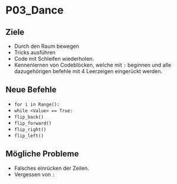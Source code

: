 # P03_Dance
## Ziele
- Durch den Raum bewegen
- Tricks ausführen
- Code mit Schleifen wiederholen.
- Kennenlernen von Codeblöcken, welche mit `:` beginnen und alle dazugehörigen befehle mit 4 Leerzeigen eingerückt werden.

## Neue Befehle
- `for i in Range():`
- `while <Value> == True:`
- `flip_back()`
- `flip_forward()`
- `flip_right()`
- `flip_left()`

## Mögliche Probleme
- Falsches einrücken der Zeilen.
- Vergessen von `:`